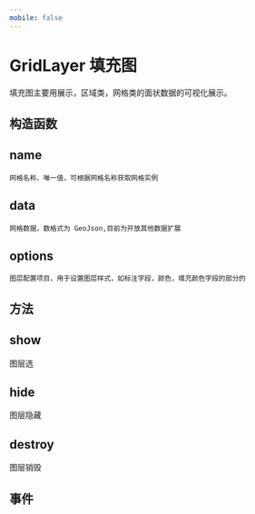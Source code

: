 ```yaml
---
mobile: false
---
```

# GridLayer 填充图

填充图主要用展示，区域类，网格类的面状数据的可视化展示。

## 构造函数

## name

    网格名称、唯一值，可根据网格名称获取网格实例

## data

    网格数据，数格式为 GeoJson,目前为开放其他数据扩展

## options

    图层配置项目，用于设置图层样式，如标注字段，颜色，填充颜色字段的部分的

## 方法

## show

图层选

## hide

图层隐藏

## destroy

图层销毁

## 事件

<code src="./demo/gridLayer" />
